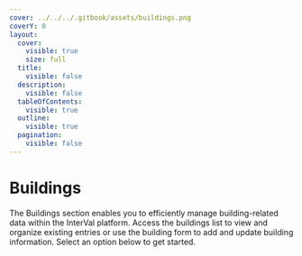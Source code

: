 ```yaml
---
cover: ../../../.gitbook/assets/buildings.png
coverY: 0
layout:
  cover:
    visible: true
    size: full
  title:
    visible: false
  description:
    visible: false
  tableOfContents:
    visible: true
  outline:
    visible: true
  pagination:
    visible: false
---
```


# Buildings

The Buildings section enables you to efficiently manage building-related data within the InterVal platform. Access the buildings list to view and organize existing entries or use the building form to add and update building information. Select an option below to get started.
